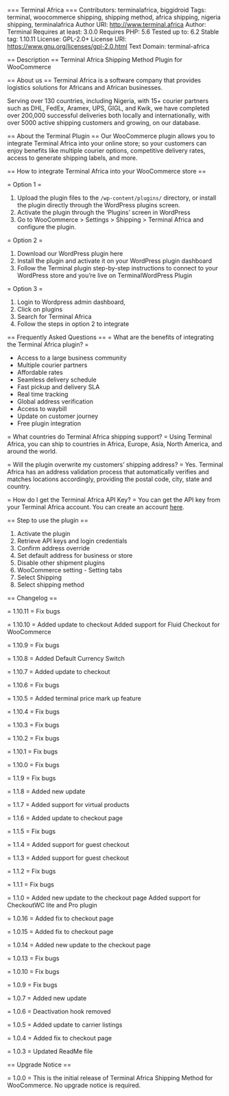 === Terminal Africa ===
Contributors: terminalafrica, biggidroid
Tags: terminal, woocommerce shipping, shipping method, africa shipping, nigeria shipping, terminalafrica
Author URI: http://www.terminal.africa
Author: Terminal
Requires at least: 3.0.0
Requires PHP: 5.6
Tested up to: 6.2
Stable tag: 1.10.11
License: GPL-2.0+
License URI: https://www.gnu.org/licenses/gpl-2.0.html
Text Domain: terminal-africa

== Description ==
Terminal Africa Shipping Method Plugin for WooCommerce

== About us ==
Terminal Africa is a software company that provides logistics solutions for Africans and African businesses.

Serving over 130 countries, including Nigeria, with 15+ courier partners such as DHL, FedEx, Aramex, UPS, GIGL, and Kwik, we have completed over 200,000 successful deliveries both locally and internationally, with over 5000 active shipping customers and growing, on our database.

== About the Terminal Plugin ==
Our WooCommerce plugin allows you to integrate Terminal Africa into your online store; so your customers can enjoy benefits like multiple courier options, competitive delivery rates, access to generate shipping labels, and more.

== How to integrate Terminal Africa into your WooCommerce store ==

= Option 1 =

1. Upload the plugin files to the `/wp-content/plugins/` directory, or install the plugin directly through the WordPress plugins screen.
2. Activate the plugin through the ‘Plugins’ screen in WordPress
3. Go to WooCommerce > Settings > Shipping > Terminal Africa and configure the plugin.

= Option 2 =

1.  Download our WordPress plugin here
2.  Install the plugin and activate it on your WordPress plugin dashboard
3.  Follow the Terminal plugin step-by-step instructions to connect to your WordPress store and you’re live on TerminalWordPress Plugin

= Option 3 =

1. Login to Wordpress admin dashboard,
2. Click on plugins
3. Search for Terminal Africa
4. Follow the steps in option 2 to integrate

== Frequently Asked Questions ==
= What are the benefits of integrating the Terminal Africa plugin? =

- Access to a large business community
- Multiple courier partners
- Affordable rates
- Seamless delivery schedule
- Fast pickup and delivery SLA
- Real time tracking
- Global address verification
- Access to waybill
- Update on customer journey
- Free plugin integration

= What countries do Terminal Africa shipping support? =
Using Terminal Africa, you can ship to countries in Africa, Europe, Asia, North America, and around the world.

= Will the plugin overwrite my customers’ shipping address? =
Yes. Terminal Africa has an address validation process that automatically verifies and matches locations accordingly, providing the postal code, city, state and country.

= How do I get the Terminal Africa API Key? =
You can get the API key from your Terminal Africa account. You can create an account [here](https://app.terminal.africa/sign-up/).

== Step to use the plugin ==

1. Activate the plugin
2. Retrieve API keys and login credentials
3. Confirm address override
4. Set default address for business or store
5. Disable other shipment plugins
6. WooCommerce setting - Setting tabs
7. Select Shipping
8. Select shipping method

== Changelog ==

= 1.10.11 =
Fix bugs

= 1.10.10 =
Added update to checkout
Added support for Fluid Checkout for WooCommerce

= 1.10.9 =
Fix bugs

= 1.10.8 =
Added Default Currency Switch

= 1.10.7 =
Added update to checkout

= 1.10.6 =
Fix bugs

= 1.10.5 =
Added terminal price mark up feature

= 1.10.4 =
Fix bugs

= 1.10.3 =
Fix bugs

= 1.10.2 =
Fix bugs

= 1.10.1 =
Fix bugs

= 1.10.0 =
Fix bugs

= 1.1.9 =
Fix bugs

= 1.1.8 =
Added new update

= 1.1.7 =
Added support for virtual products

= 1.1.6 =
Added update to checkout page

= 1.1.5 =
Fix bugs

= 1.1.4 =
Added support for guest checkout

= 1.1.3 =
Added support for guest checkout

= 1.1.2 =
Fix bugs

= 1.1.1 =
Fix bugs

= 1.1.0 =
Added new update to the checkout page
Added support for CheckoutWC lite and Pro plugin

= 1.0.16 =
Added fix to checkout page

= 1.0.15 =
Added fix to checkout page

= 1.0.14 =
Added new update to the checkout page

= 1.0.13 =
Fix bugs

= 1.0.10 =
Fix bugs

= 1.0.9 =
Fix bugs

= 1.0.7 =
Added new update

= 1.0.6 =
Deactivation hook removed

= 1.0.5 =
Added update to carrier listings

= 1.0.4 =
Added fix to checkout page

= 1.0.3 =
Updated ReadMe file

== Upgrade Notice ==

= 1.0.0 =
This is the initial release of Terminal Africa Shipping Method for WooCommerce. No upgrade notice is required.
